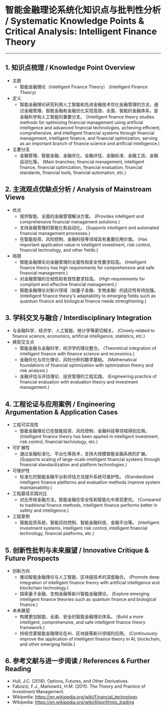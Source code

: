 # 智能金融理论系统化知识点与批判性分析 / Systematic Knowledge Points & Critical Analysis: Intelligent Finance Theory

---

## 1. 知识点梳理 / Knowledge Point Overview

- 主题
    - 智能金融理论（Intelligent Finance Theory）
      (Intelligent Finance Theory)
- 定义
    - 智能金融理论研究利用人工智能和先进金融技术优化金融管理的方法，通过金融管理、智能金融和金融优化实现高效、全面、智能的金融体系，是金融科学和人工智能的重要分支。
      (Intelligent finance theory studies methods for optimizing financial management using artificial intelligence and advanced financial technologies, achieving efficient, comprehensive, and intelligent financial systems through financial management, intelligent finance, and financial optimization, serving as an important branch of finance science and artificial intelligence.)
- 主要分支
    - 金融管理、智能金融、金融优化、金融评估、金融标准、金融工具、金融自动化等。
      (Main branches: financial management, intelligent finance, financial optimization, financial evaluation, financial standards, financial tools, financial automation, etc.)

## 2. 主流观点优缺点分析 / Analysis of Mainstream Views

- 优点
    - 提供智能、全面的金融管理解决方案。
      (Provides intelligent and comprehensive financial management solutions.)
    - 支持金融管理的智能化和自动化。
      (Supports intelligent and automated financial management processes.)
    - 在智能投资、风险控制、金融科技等领域具有重要应用价值。
      (Has important application value in intelligent investment, risk control, financial technology, and other fields.)
- 局限
    - 智能金融理论对金融管理的全面性和安全性要求较高。
      (Intelligent finance theory has high requirements for comprehensive and safe financial management.)
    - 对金融管理的合规性和有效性要求较高。
      (High requirements for compliant and effective financial management.)
    - 智能金融理论对新兴领域（如量子金融、生物金融）的适应性有待加强。
      (Intelligent finance theory's adaptability to emerging fields such as quantum finance and biological finance needs strengthening.)

## 3. 学科交叉与融合 / Interdisciplinary Integration

- 与金融科学、经济学、人工智能、统计学等密切相关。
  (Closely related to finance science, economics, artificial intelligence, statistics, etc.)
- 典型交叉点
    - 智能金融与金融科学、经济学的理论整合。
      (Theoretical integration of intelligent finance with finance science and economics.)
    - 金融优化与优化理论、风险分析的数学基础。
      (Mathematical foundations of financial optimization with optimization theory and risk analysis.)
    - 金融评估与评估理论、投资管理的工程实践。
      (Engineering practice of financial evaluation with evaluation theory and investment management.)

## 4. 工程论证与应用案例 / Engineering Argumentation & Application Cases

- 工程可实现性
    - 智能金融理论已在智能投资、风险控制、金融科技等领域得到应用。
      (Intelligent finance theory has been applied in intelligent investment, risk control, financial technology, etc.)
- 可扩展性
    - 通过金融标准化、平台化等技术，支持大规模智能金融系统的扩展。
      (Supports scaling of large-scale intelligent financial systems through financial standardization and platform technologies.)
- 可维护性
    - 标准化的智能金融平台和评估方法提升系统可维护性。
      (Standardized intelligent finance platforms and evaluation methods improve system maintainability.)
- 工程最佳实践对比
    - 对比传统金融方法，智能金融在安全性和智能化中表现更优。
      (Compared to traditional finance methods, intelligent finance performs better in safety and intelligence.)
- 工程案例
    - 智能投资系统、智能风险控制、智能金融科技、金融平台等。
      (Intelligent investment systems, intelligent risk control, intelligent financial technology, financial platforms, etc.)

## 5. 创新性批判与未来展望 / Innovative Critique & Future Prospects

- 创新方向
    - 推动智能金融理论与人工智能、区块链技术的深度融合。
      (Promote deep integration of intelligent finance theory with artificial intelligence and blockchain technology.)
    - 探索量子金融、生物金融等新兴智能金融理论。
      (Explore emerging intelligent finance theories such as quantum finance and biological finance.)
- 未来展望
    - 构建更加智能、全面、安全的智能金融理论体系。
      (Build a more intelligent, comprehensive, and safe intelligent finance theory framework.)
    - 持续完善智能金融理论在AI、区块链等新兴领域的应用。
      (Continuously improve the application of intelligent finance theory in AI, blockchain, and other emerging fields.)

## 6. 参考文献与进一步阅读 / References & Further Reading

- Hull, J.C. (2018). Options, Futures, and Other Derivatives.
- Fabozzi, F.J., Markowitz, H.M. (2011). The Theory and Practice of Investment Management.
- Wikipedia: <https://en.wikipedia.org/wiki/Financial_technology>
- Wikipedia: <https://en.wikipedia.org/wiki/Algorithmic_trading>
